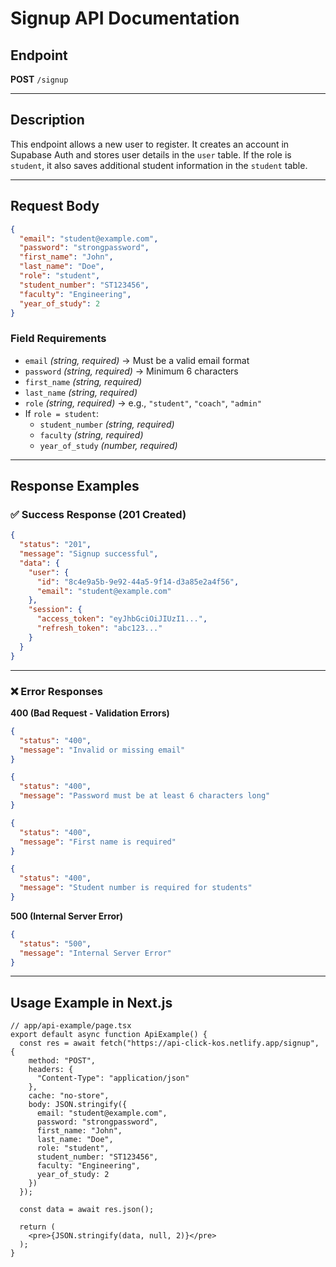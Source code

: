 # Signup API Documentation  

## Endpoint  
**POST** `/signup`  

---

## Description  
This endpoint allows a new user to register. It creates an account in Supabase Auth and stores user details in the `user` table. If the role is `student`, it also saves additional student information in the `student` table.  

---

## Request Body  
```json
{
  "email": "student@example.com",
  "password": "strongpassword",
  "first_name": "John",
  "last_name": "Doe",
  "role": "student",
  "student_number": "ST123456",
  "faculty": "Engineering",
  "year_of_study": 2
}
```

### Field Requirements  
- `email` *(string, required)* → Must be a valid email format  
- `password` *(string, required)* → Minimum 6 characters  
- `first_name` *(string, required)*  
- `last_name` *(string, required)*  
- `role` *(string, required)* → e.g., `"student"`, `"coach"`, `"admin"`  
- If `role = student`:  
  - `student_number` *(string, required)*  
  - `faculty` *(string, required)*  
  - `year_of_study` *(number, required)*  

---

## Response Examples  

### ✅ Success Response (201 Created)  
```json
{
  "status": "201",
  "message": "Signup successful",
  "data": {
    "user": {
      "id": "8c4e9a5b-9e92-44a5-9f14-d3a85e2a4f56",
      "email": "student@example.com"
    },
    "session": {
      "access_token": "eyJhbGciOiJIUzI1...",
      "refresh_token": "abc123..."
    }
  }
}
```

---

### ❌ Error Responses  

**400 (Bad Request - Validation Errors)**  
```json
{
  "status": "400",
  "message": "Invalid or missing email"
}
```
```json
{
  "status": "400",
  "message": "Password must be at least 6 characters long"
}
```
```json
{
  "status": "400",
  "message": "First name is required"
}
```
```json
{
  "status": "400",
  "message": "Student number is required for students"
}
```

**500 (Internal Server Error)**  
```json
{
  "status": "500",
  "message": "Internal Server Error"
}
```

---

## Usage Example in Next.js  

```tsx
// app/api-example/page.tsx
export default async function ApiExample() {
  const res = await fetch("https://api-click-kos.netlify.app/signup", {
    method: "POST",
    headers: {
      "Content-Type": "application/json"
    },
    cache: "no-store",
    body: JSON.stringify({
      email: "student@example.com",
      password: "strongpassword",
      first_name: "John",
      last_name: "Doe",
      role: "student",
      student_number: "ST123456",
      faculty: "Engineering",
      year_of_study: 2
    })
  });

  const data = await res.json();

  return (
    <pre>{JSON.stringify(data, null, 2)}</pre>
  );
}
```
